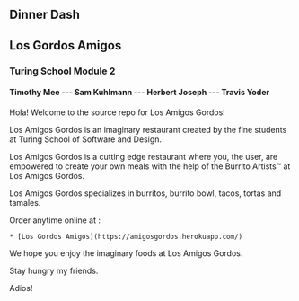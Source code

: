 ## Dinner Dash
<h2>Los Gordos Amigos</h2>
<h3>Turing School Module 2</h3>
<h4>Timothy Mee  ---  Sam Kuhlmann  ---  Herbert Joseph ---  Travis Yoder</h4>

Hola! Welcome to the source repo for Los Amigos Gordos!

Los Amigos Gordos is an imaginary restaurant created by
the fine students at Turing School of Software and Design.

Los Amigos Gordos is a cutting edge restaurant where you,
the user, are empowered to create your own meals with the
help of the Burrito Artists™ at Los Amigos Gordos.

Los Amigos Gordos specializes in burritos, burrito bowl,
tacos, tortas and tamales.

Order anytime online at : 
 
    * [Los Gordos Amigos](https://amigosgordos.herokuapp.com/)
    
We hope you enjoy the imaginary foods at Los Amigos 
Gordos.

Stay hungry my friends.

Adios!
